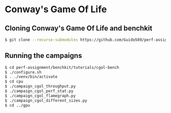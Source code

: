 # Conway's Game Of Life
## Cloning Conway's Game Of Life and benchkit

```sh
$ git clone --recurse-submodules https://github.com/Guido589/perf-assignment.git
```

## Running the campaigns

```sh
$ cd perf-assignment/benchkit/tutorials/cgol-bench
$ ./configure.sh
$ . ./venv/bin/activate
$ cd cpu
$ ./campaign_cgol_throughput.py
$ ./campaign_cgol_perf_stat.py
$ ./campaign_cgol_flamegraph.py
$ ./campaign_cgol_different_sizes.py
$ cd ../gpu
```
